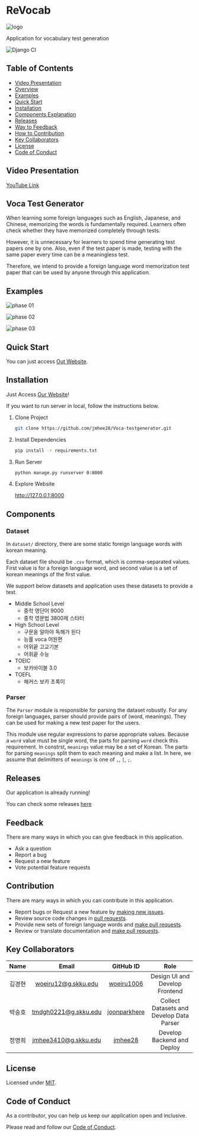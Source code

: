 # ReVocab

![logo](thumbnail.png)

Application for vocabulary test generation

![Django CI](https://github.com/jmhee28/Voca-testgenerator/actions/workflows/django.yml/badge.svg)

## <div id = "toc">Table of Contents</div>

- [Video Presentation](#presentation)
- [Overview](#overview)
- [Examples](#examples)
- [Quick Start](#quick-start)
- [Installation](#installation)
- [Components Explanation](#components)
- [Releases](#releases)
- [Way to Feedback](#feedback)
- [How to Contribution](#contribution)
- [Key Collaborators](#collaborators)
- [License](#license)
- [Code of Conduct](#coc)

## <div id = "presentation">Video Presentation</div>

[YouTube Link]()

## <div id = "overview">Voca Test Generator</div>

When learning some foreign languages such as English, Japanese, and Chinese, memorizing the words is fundamentally required. Learners often check whether they have memorized completely through tests.

However, it is unnecessary for learners to spend time generating test papers one by one. Also, even if the test paper is made, testing with the same paper every time can be a meaningless test.

Therefore, we intend to provide a foreign language word memorization test paper that can be used by anyone through this application.

## <div id = "examples">Examples</div>

![phase 01](examples/phase-1.png)

![phase 02](examples/phase-2.png)

![phase 03](examples/phase-3.png)

## <div id = "quick-start">Quick Start</div>

You can just access [Out Website](http://revocab.duckdns.org:8000/).

## <div id = "installation">Installation</div>

Just Access [Our Website](http://revocab.duckdns.org:8000/)!

If you want to run server in local, follow the instructions below.

1. Clone Project

    ```bash
    git clone https://github.com/jmhee28/Voca-testgenerator.git
    ```
2. Install Dependencies

    ```bash
    pip install -r requirements.txt
    ```
3. Run Server

    ```bash
    python manage.py runserver 0:8000
    ```
4. Explore Website

    http://127.0.0.1:8000

## <div id = "components">Components</div>

### Dataset

In `dataset/` directory, there are some static foreign language words with korean meaning.

Each dataset file should be `.csv` format, which is comma-separated values. First value is for a foreign language word, and second value is a set of korean meanings of the first value.

We support below datasets and application uses these datasets to provide a test.

- Middle School Level
  - 중학 영단어 9000
  - 중학 영문법 3800제 스타터
- High School Level
  - 구문을 알아야 독해가 된다
  - 능률 voca 어원편
  - 어위끝 고교기본
  - 어휘끝 수능
- TOEIC
  - 보카바이블 3.0
- TOEFL
  - 해커스 보카 초록이

### Parser

The `Parser` module is responsible for parsing the dataset robustly. For any foreign languages, parser should provide pairs of (word, meanings). They can be used for making a new test paper for the users.

This module use regular expressions to parse appropriate values. Because a `word` value must be single word, the parts for parsing `word` check this requirement. In constrst, `meanings` value may be a set of Korean. The parts for parsing `meanings` split them to each meaning and make a list. In here, we assume that delimitters of `meanings` is one of `,`, `|`, `;`.

## <div id = "releases">Releases</div>

Our application is already running!

You can check some releases [here](https://github.com/jmhee28/Voca-testgenerator/releases/tag/v1.0.0)

## <div id = "feedback">Feedback</div>

There are many ways in which you can give feedback in this application.

- Ask a question
- Report a bug
- Request a new feature
- Vote potential feature requests

## <div id = "contribution">Contribution</div>

There are many ways in which you can contribute in this application.

- Report bugs or Request a new feature by [making new issues](https://github.com/jmhee28/Voca-testgenerator/issues).
- Review source code changes in [pull requests](https://github.com/jmhee28/Voca-testgenerator/pulls).
- Provide new sets of foreign language words and [make pull requests](https://github.com/jmhee28/Voca-testgenerator/pulls).
- Review or translate documentation and [make pull requests](https://github.com/jmhee28/Voca-testgenerator/pulls).

## <div id = "collaborators">Key Collaborators</div>
| Name |        Email         |                    GitHub ID                    |                   Role                   |
|:----:|:--------------------:|:-----------------------------------------------:|:----------------------------------------:|
| 김경현  | woeiru12@g.skku.edu  |   [woeiru1006](https://github.com/woeiru1006)   |      Design UI and Develop Frontend      |
| 박승호  | tmdgh0221@g.skku.edu | [joonparkhere](https://github.com/joonparkhere) | Collect Datasets and Develop Data Parser |
| 정명희  | jmhee3410@g.skku.edu |      [jmhee28](https://github.com/jmhee28)      |        Develop Backend and Deploy        |

## <div id = "license">License</div>

Licensed under [MIT](https://opensource.org/licenses/MIT).

## <div id = "coc">Code of Conduct</div>

As a contributor, you can help us keep our application open and inclusive.

Please read and follow our [Code of Conduct](CODE_OF_CONDUCT).
